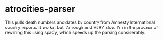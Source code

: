 atrocities-parser
=================

This pulls death numbers and dates by country from Amnesty International country reports. It works, but it's rough and VERY slow. I'm in the process of rewriting this using spaCy, which speeds up the parsing considerably.
